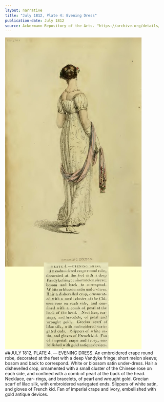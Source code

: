 ```yaml
---
layout: narrative
title: "July 1812, Plate 4: Evening Dress"
publication-date: July 1812
source: Ackermann Repository of the Arts. "https://archive.org/details/repositoryofarts812acke"
---
```



![Alt](captioned/1812-07-ack-evening-emb-crape.jpg "Ackermann: July 1812, Evening Dress")
##JULY 1812, PLATE 4. — EVENING DRESS.
An embroidered crape round robe, decorated at the feet with a deep
Vandyke fringe; short melon sleeve; bosom and back to correspond.
White or blossom satin under-dress. Hair a dishevelled crop, ornamented with a small cluster of the Chinese rose on each side, and confined with a comb of pearl at the back of the head. Necklace, ear-
rings, and bracelets, of pearl and wrought gold. Grecian scarf of
lilac silk, with embroidered variegated ends. Slippers of white satin, and gloves of French kid. Fan of imperial crape and ivory, embellished with gold antique devices.
